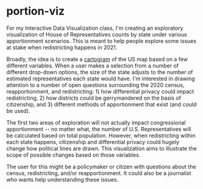 # portion-viz

For my Interactive Data Visualization class, I'm creating an exploratory visualization of House of Representatives counts by state under various apportionment scenarios. This is meant to help people explore some issues at stake when redistricting happens in 2021.

Broadly, the idea is to create a [cartogram](http://maggielee.net/georgia-county-cartogram/) of the US map based on a few different variables. When a user makes a selection from a number of different drop-down options, the size of the state adjusts to the number of estimated representatives each state would have. I'm interested in drawing attention to a number of open questions surrounding the 2020 census, reapportionment, and redistricting: 1) how differential privacy could impact redistricting, 2) how districts could be gerrymandered on the basis of citizenship, and 3) different methods of apportionment that exist (and could be used).

The first two areas of exploration will not actually impact congressional apportionment -- no matter what, the number of U.S. Representatives will be calculated based on total population. However, when redistricting within each state happens, citizenship and differential privacy could hugely change how political lines are drawn. This visualization aims to illustrate the scope of possible changes based on those variables.

The user for this might be a policymaker or citizen with questions about the census, redistricting, and/or reapportionment. It could also be a journalist who wants help understanding these issues. 


